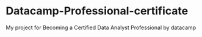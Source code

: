 # Datacamp-Professional-certificate
My project for Becoming a Certified Data Analyst Professional by datacamp
